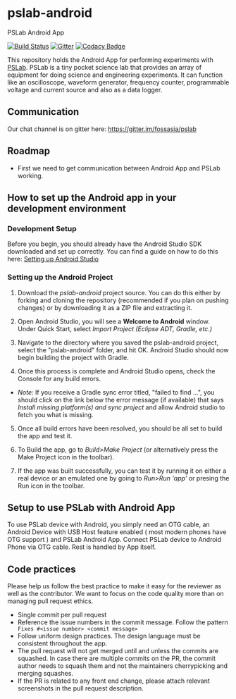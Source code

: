 # pslab-android
PSLab Android App

[![Build Status](https://travis-ci.org/fossasia/pslab-android.svg?branch=master)](https://travis-ci.org/fossasia/pslab-android)
[![Gitter](https://badges.gitter.im/fossasia/pslab.svg)](https://gitter.im/fossasia/pslab?utm_source=badge&utm_medium=badge&utm_campaign=pr-badge)
[![Codacy Badge](https://api.codacy.com/project/badge/Grade/dd728d91bb5743ff916c16c1251f8dd5)](https://www.codacy.com/app/praveenkumar103/pslab-android?utm_source=github.com&amp;utm_medium=referral&amp;utm_content=fossasia/pslab-android&amp;utm_campaign=Badge_Grade)

This repository holds the Android App for performing experiments with [PSLab](http://pslab.fossasia.org/). PSLab is a tiny pocket science lab that provides an array of equipment for doing science and engineering experiments. It can function like an oscilloscope, waveform generator, frequency counter, programmable voltage and current source and also as a data logger.

## Communication
Our chat channel is on gitter here: https://gitter.im/fossasia/pslab

## Roadmap
 - First we need to get communication between Android App and PSLab working.

## How to set up the Android app in your development environment

### Development Setup

Before you begin, you should already have the Android Studio SDK downloaded and set up correctly. You can find a guide on how to do this here: [Setting up Android Studio](http://developer.android.com/sdk/installing/index.html?pkg=studio)

### Setting up the Android Project

1. Download the _pslab-android_ project source. You can do this either by forking and cloning the repository (recommended if you plan on pushing changes) or by downloading it as a ZIP file and extracting it.

2. Open Android Studio, you will see a **Welcome to Android** window. Under Quick Start, select _Import Project (Eclipse ADT, Gradle, etc.)_

3. Navigate to the directory where you saved the pslab-android project, select the "pslab-android" folder, and hit OK. Android Studio should now begin building the project with Gradle.

4. Once this process is complete and Android Studio opens, check the Console for any build errors.

  - _Note:_ If you receive a Gradle sync error titled, "failed to find ...", you should click on the link below the error message (if available) that says _Install missing platform(s) and sync project_ and allow Android studio to fetch you what is missing.

5. Once all build errors have been resolved, you should be all set to build the app and test it.

6. To Build the app, go to _Build>Make Project_ (or alternatively press the Make Project icon in the toolbar).

7. If the app was built successfully, you can test it by running it on either a real device or an emulated one by going to _Run>Run 'app'_ or presing the Run icon in the toolbar.
 
 
## Setup to use PSLab with Android App
To use PSLab device with Android, you simply need an OTG cable, an Android Device with USB Host feature enabled ( most modern phones have OTG support ) and PSLab Android App. Connect PSLab device to Android Phone via OTG cable. Rest is handled by App itself.

## Code practices

Please help us follow the best practice to make it easy for the reviewer as well as the contributor. We want to focus on the code quality more than on managing pull request ethics. 

 * Single commit per pull request
 * Reference the issue numbers in the commit message. Follow the pattern ``` Fixes #<issue number> <commit message>```
 * Follow uniform design practices. The design language must be consistent throughout the app.
 * The pull request will not get merged until and unless the commits are squashed. In case there are multiple commits on the PR, the commit author needs to squash them and not the maintainers cherrypicking and merging squashes.
 * If the PR is related to any front end change, please attach relevant screenshots in the pull request description.


